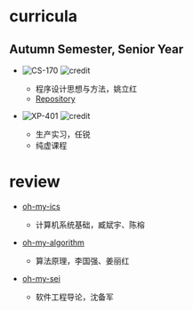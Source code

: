 # curricula

## Autumn Semester, Senior Year

* ![CS-170](https://img.shields.io/badge/CS-170-brightgreen.svg?style=flat-square)
![credit](https://img.shields.io/badge/credit-3.0-brightgreen.svg?style=flat-square)
  * 程序设计思想与方法，姚立红
  * [Repository](https://github.com/yuetsin/CS-170)


* ![XP-401](https://img.shields.io/badge/XP-401-green.svg?style=flat-square)
![credit](https://img.shields.io/badge/credit-16.0-green.svg?style=flat-square)
  * 生产实习，任锐
  * 纯虚课程

# review

* [oh-my-ics](https://github.com/yuetsin/oh-my-ics)

  * 计算机系统基础，臧斌宇、陈榕

* [oh-my-algorithm](https://github.com/yuetsin/oh-my-algorithm)

  * 算法原理，李国强、姜丽红

* [oh-my-sei](https://github.com/yuetsin/oh-my-sei)

  * 软件工程导论，沈备军
